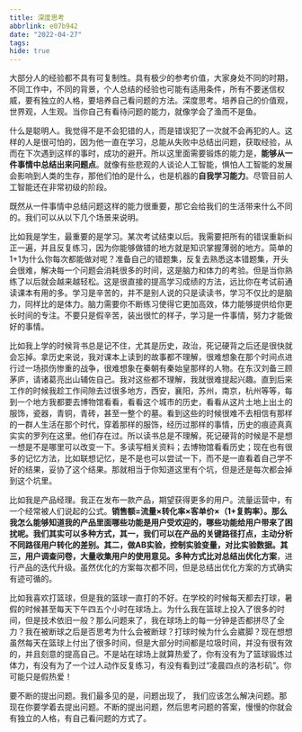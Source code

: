 ```yaml
---
title: 深度思考
abbrlink: e07b942
date: "2022-04-27"
tags:
hide: true
---
```


大部分人的经验都不具有可复制性。具有极少的参考价值，大家身处不同的时期，不同工作中，不同的背景，个人总结的经验也可能有适用条件，所有不要迷信权威，要有独立的人格，要培养自己看问题的方法。深度思考。培养自己的价值观，世界观，人生观。当你自己有看待问题的能力，就像学会了渔而不是鱼。

什么是聪明人。我觉得不是不会犯错的人，而是错误犯了一次就不会再犯的人。这样的人是很可怕的，因为他一直在学习，总能从失败中总结出问题，获取经验，从而在下次遇到这样的事时，成功的避开。所以这里面需要锻炼的能力是，**能够从一件事情中总结出来问题点**。就像有些悲观的人谈论人工智能，惧怕人工智能的发展会影响到人类的生存，那他们怕的是什么，也是机器的**自我学习能力**。尽管目前人工智能还在非常初级的阶段。

既然从一件事情中总结问题这样的能力很重要，那它会给我们的生活带来什么不同的。我们可以从以下几个场景来说明。

比如我是学生，最重要的是学习。某次考试结束以后。我需要把所有的错误重新纠正一遍，并且反复练习，因为你能够做错的地方就是知识掌握薄弱的地方。简单的1+1为什么你每次都能做对呢？准备自己的错题集，反复去熟悉这本错题集，开头会很难，解决每一个问题会消耗很多的时间，这是脑力和体力的考验。但是当你熟练了以后就会越来越轻松。这是很直接的提高学习成绩的方法，远比你在考试前通读课本有用的多。学习是辛苦的，并不是别人说的只是读读书，学习不仅比的是脑力，同样比的是体力。脑力需要你不断练习使得它更加高效，体力能够提供给你更长时间的专注。不要只是假辛苦，装出很忙的样子，学习是一件事情，努力才能做好的事情。

比如我上学的时候背书总是记不住，尤其是历史，政治，死记硬背之后还是很快就会忘掉。拿历史来说，我对课本上读到的故事都不理解，很难想象在那个时间点进行过一场损伤惨重的战争，很难想象在秦朝有秦始皇那样的人物。在东汉刘备三顾茅庐，请诸葛亮出山辅佐自己。我对这些都不理解，我就很难提起兴趣。直到后来工作的时候我趁工作间隙去过很多地方，西安，襄阳，苏州，南京，杭州等等，每到一个地方我都要去博物馆看看，看看这个城市的历史，看看从这片土地上出土的服饰，瓷器，青铜，青砖，甚至一整个的墓。看到这些的时候很难不去相信有那样的一群人生活在那个时代，穿着那样的服饰，经历过那样的事情，历史的痕迹真真实实的罗列在这里。他们存在过。所以读书总是不理解，死记硬背的时候是不是想一想是不是哪里可以改变一下。多读写相关资料；去博物馆看看历史；现在也有很多的记忆方法，比如联想记忆，是不是也可以尝试一下，而不是一直看着自己学不好的结果，妥协了这个结果。那就相当于你知道这里有个坑，但是还是每次都会掉到这个坑里。

比如我是产品经理。我正在发布一款产品，期望获得更多的用户。流量运营中，有一个经常被人们说起的公式。**销售额=流量×转化率×客单价×（1+复购率）。**那么我怎么能够知道我的产品里面哪些功能是用户受欢迎的，哪些功能给用户带来了困扰呢。我们其实可以多种方式，其一，我们可以在产品的关键路径打点，主动分析不同路径用户转化的差别。其二，做AB实验，控制实验变量，对比实验数据。其三，用户调查问卷，大量收集用户的使用意见。多种方式**比对总结出优化方案**，进行产品的迭代升级。虽然优化的方案每次都不同，但是总结出优化方案的方式确实有迹可循的。

比如我喜欢打篮球，但是我的篮球一直打的不好。在学校的时候每天都去打球，暑假的时候甚至每天下午四五个小时在球场上。为什么我在篮球上投入了很多的时间，但是技术依旧一般？那么问题来了，我在球场上的每一分钟是否都拼尽了全力？我在被断球之后是否思考为什么会被断球？打球时候为什么会崴脚？现在想想虽然每天在篮球上付出了很多时间，但是大部分时间都是垃圾时间，并没有很有效的，并且刻意的提高自己。不是站在球场上就算热爱了，你有没有为了篮球锻炼过体力，有没有为了一个过人动作反复练习，有没有看到过“凌晨四点的洛杉矶”。你可能只是假热爱！

要不断的提出问题。我们最多见的是，问题出现了， 我们应该怎么解决问题。那现在你要学着去提出问题。不断的提出问题，然后思考问题的答案，慢慢的你就会有独立的人格，有自己看问题的方式了。